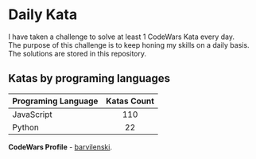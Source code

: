 # Daily Kata

I have taken a challenge to solve at least 1 CodeWars Kata every day.  
The purpose of this challenge is to keep honing my skills on a daily basis.  
The solutions are stored in this repository.

## Katas by programing languages

| Programing Language | Katas Count |
| ------------------- | :---------: |
| JavaScript          |         110 |
| Python              |          22 |


**CodeWars Profile** - [barvilenski](https://www.codewars.com/users/vbarv24).

